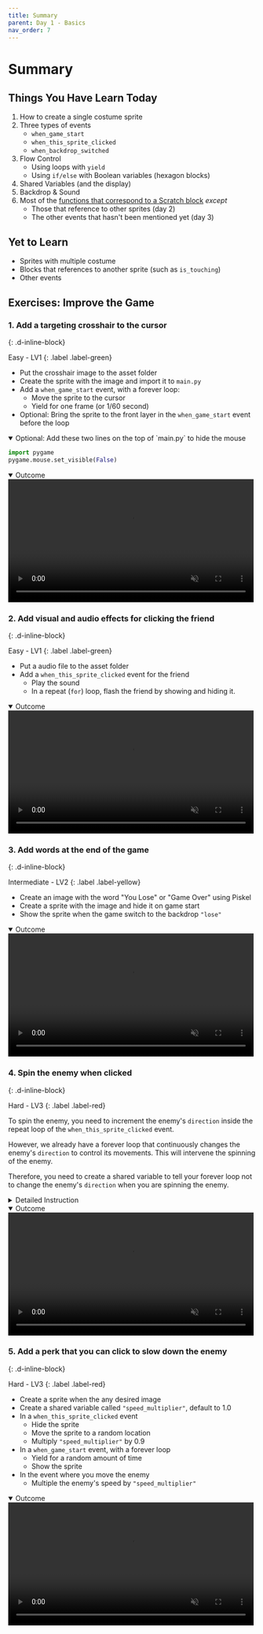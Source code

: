 ```yaml
---
title: Summary
parent: Day 1 - Basics
nav_order: 7
---
```

# Summary

## Things You Have Learn Today
1. How to create a single costume sprite
1. Three types of events
    - `when_game_start` 
	- `when_this_sprite_clicked`
	- `when_backdrop_switched` 
1. Flow Control
	- Using loops with `yield`
	- Using `if/else` with Boolean variables (hexagon blocks)
1. Shared Variables (and the display)
1. Backdrop & Sound
1. Most of the [functions that correspond to a Scratch block](../../corresponding-scratch-blocks/) *except* 
	- Those that reference to other sprites (day 2)
	- The other events that hasn't been mentioned yet (day 3)


## Yet to Learn
- Sprites with multiple costume
- Blocks that references to another sprite (such as `is_touching`)
- Other events


## Exercises: Improve the Game
### 1. Add a targeting crosshair to the cursor 
{: .d-inline-block}

Easy - LV1 
{: .label .label-green}

- Put the crosshair image to the asset folder
- Create the sprite with the image and import it to `main.py`
- Add a `when_game_start` event, with a forever loop:
	- Move the sprite to the cursor
	- Yield for one frame (or 1/60 second)
- Optional: Bring the sprite to the front layer in the `when_game_start` event before the loop


<details open markdown="block">
  <summary>
    Optional: Add these two lines on the top of `main.py` to hide the mouse
  </summary>

```python
import pygame
pygame.mouse.set_visible(False)
```

</details>

<details open markdown="block">
  <summary>
    Outcome
  </summary>
  <video autoplay loop muted playsinline style="max-width: 100%"  width="500">
    <source src="{{ site.cdn_url }}tut-day1/7-1.mp4" type="video/mp4">
    Your browser does not support the video tag.
    </video>    

</details>

### 2. Add visual and audio effects for clicking the friend 
{: .d-inline-block}

Easy - LV1 
{: .label .label-green}

- Put a audio file to the asset folder
- Add a `when_this_sprite_clicked` event for the friend
	- Play the sound 
	- In a repeat (`for`) loop, flash the friend by showing and hiding it.  


<details open markdown="block">
  <summary>
    Outcome
  </summary>
  <video autoplay loop muted playsinline style="max-width: 100%"  width="500">
    <source src="{{ site.cdn_url }}tut-day1/7-2.mp4" type="video/mp4">
    Your browser does not support the video tag.
    </video>    

</details>

### 3. Add words at the end of the game
{: .d-inline-block}

Intermediate - LV2
{: .label .label-yellow}

- Create an image with the word "You Lose" or "Game Over" using Piskel
- Create a sprite with the image and hide it on game start
- Show the sprite when the game switch to the backdrop `"lose"`

<details open markdown="block">
  <summary>
    Outcome
  </summary>
  <video autoplay loop muted playsinline style="max-width: 100%"  width="500">
    <source src="{{ site.cdn_url }}tut-day1/7-3.mp4" type="video/mp4">
    Your browser does not support the video tag.
    </video>    

</details>

### 4. Spin the enemy when clicked
{: .d-inline-block}

Hard - LV3
{: .label .label-red}

To spin the enemy, you need to increment the enemy's `direction` inside the repeat loop of the `when_this_sprite_clicked` event. 

However, we already have a forever loop that continuously changes the enemy's `direction` to control its movements. This will intervene the spinning of the enemy. 

Therefore, you need to create a shared variable to tell your forever loop not to change the enemy's `direction` when you are spinning the enemy. 

<details markdown="block">
  <summary>
    Detailed Instruction
  </summary>
  
- Create a shared variable `"spinning"`, default to `False`
- In the `when_this_sprite_clicked` event,
	- Set `"spinning"` to `True`
	- Turn the enemy by incrementing the `direction` inside the repeat loop (`for` loop)
	- Set `"spinning"` back to `False`
- In the event where you move the enemy
	- If `"spinning"` is `True`, do not run `point_towards_mouse` and the related logics. 
 

</details>

<details open markdown="block">
  <summary>
    Outcome
  </summary>
  <video autoplay loop muted playsinline style="max-width: 100%"  width="500">
    <source src="{{ site.cdn_url }}tut-day1/7-4.mp4" type="video/mp4">
    Your browser does not support the video tag.
    </video>    

</details>


### 5. Add a perk that you can click to slow down the enemy
{: .d-inline-block}

Hard - LV3
{: .label .label-red}

- Create a sprite when the any desired image
- Create a shared variable called `"speed_multiplier"`, default to 1.0
- In a `when_this_sprite_clicked` event
	- Hide the sprite
	- Move the sprite to a random location 
	- Multiply `"speed_multiplier"` by 0.9
- In a `when_game_start` event, with a forever loop
	- Yield for a random amount of time
	- Show the sprite 
- In the event where you move the enemy 
	- Multiple the enemy's speed by `"speed_multiplier"`


<details open markdown="block">
  <summary>
    Outcome
  </summary>
  <video autoplay loop muted playsinline style="max-width: 100%"  width="500">
    <source src="{{ site.cdn_url }}tut-day1/7-5.mp4" type="video/mp4">
    Your browser does not support the video tag.
    </video>    

</details>
